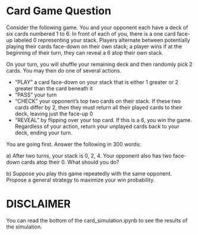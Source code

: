 # Card Game Question
Consider the following game. You and your opponent each have a deck of six cards numbered 1 to 6. In front of each of you, there is a one card face-up labeled 0 representing your stack. Players alternate between potentially playing their cards face-down on their own stack; a player wins if at the beginning of their turn, they can reveal a 6 atop their own stack.

On your turn, you will shuffle your remaining deck and then randomly pick 2 cards. You may then do one of several actions.
- “PLAY” a card face-down on your stack that is either 1 greater or 2 greater than the card beneath it
- “PASS” your turn
- “CHECK” your opponent’s top two cards on their stack. If these two cards differ by 2, then they must return all their played cards to their deck, leaving just the face-up 0
- “REVEAL” by flipping over your top card. If this is a 6, you win the game.
Regardless of your action, return your unplayed cards back to your deck, ending your turn.

You are going first. Answer the following in 300 words:


a) After two turns, your stack is 0, 2, 4. Your opponent also has two face-down cards atop their 0. What should you do?


b) Suppose you play this game repeatedly with the same opponent. Propose a general strategy to maximize your win probability.

# DISCLAIMER
You can read the bottom of the card_simulation.ipynb to see the results of the simulation.
